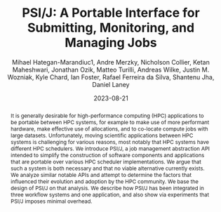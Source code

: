 ---
title: "PSI/J: A Portable Interface for Submitting, Monitoring, and Managing Jobs"
collection: publications
permalink: /publications/hatagan2023psi
date: 2023-08-21
type: pub
author: "Mihael Hategan-Marandiuc1, Andre Merzky, Nicholson Collier, Ketan Maheshwari, Jonathan Ozik, Matteo Turilli, Andreas Wilke, Justin M. Wozniak, Kyle Chard, Ian Foster, Rafael Ferreira da Silva, Shantenu Jha, Daniel Laney"
venue: "19th IEEE International Conference on eScience"
arxiv: https://arxiv.org/abs/2307.07895
abstract: "It is generally desirable for high-performance computing (HPC) applications to be portable between HPC systems, for example to make use of more performant hardware, make effective use of allocations, and to co-locate compute jobs with large datasets. Unfortunately, moving scientific applications between HPC systems is challenging for various reasons, most notably that HPC systems have different HPC schedulers. We introduce PSI/J, a job management abstraction API intended to simplify the construction of software components and applications that are portable over various HPC scheduler implementations. We argue that such a system is both necessary and that no viable alternative currently exists. We analyze similar notable APIs and attempt to determine the factors that influenced their evolution and adoption by the HPC community. We base the design of PSI/J on that analysis. We describe how PSI/J has been integrated in three workflow systems and one application, and also show via experiments that PSI/J imposes minimal overhead."
---